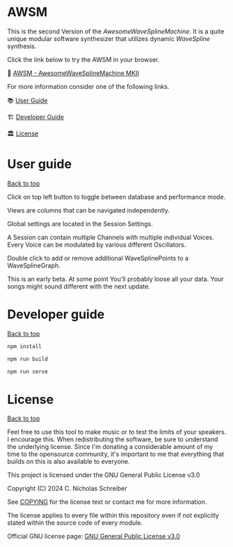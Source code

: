 # AWSM
This is the second Version of the *AwesomeWaveSplineMachine*. It is a quite unique modular software synthesizer that utilizes dynamic *WaveSpline* synthesis.

Click the link below to try the AWSM in your browser. 

🚀 [AWSM - AwesomeWaveSplineMachine MKII](https://rnd7.github.io/awsm-mkii/dist/index.html)

For more information consider one of the following links.

📚 [User Guide](#user-guide)

🏗 [Developer Guide](#developer-guide) 

🏛 [License](#license) 

# User guide

[Back to top](#awsm)

Click on top left button to toggle between database and performance mode.

Views are columns that can be navigated independently.

Global settings are located in the Session Settings.

A Session can contain multiple Channels with multiple individual Voices. Every Voice can be modulated by various different Oscillators.

Double click to add or remove additional WaveSplinePoints to a WaveSplineGraph.

This is an early beta. At some point You'll probably loose all your data. Your songs might sound different with the next update.

# Developer guide

[Back to top](#awsm)


```bash
npm install
```

```bash
npm run build
```

```bash
npm run serve
```


# License

[Back to top](#awsm)

Feel free to use this tool to make music or to test the limits of your speakers. I encourage this. When redistributing the software, be sure to understand the underlying license. Since I'm donating a considerable amount of my time to the opensource community, it's important to me that everything that builds on this is also available to everyone.

This project is licensed under the GNU General Public License v3.0

Copyright (C) 2024  C. Nicholas Schreiber

See [COPYING](https://rnd7.github.io/awsm-mkii/COPYING) for the license text or contact me for more information.

The license applies to every file within this repository even if not explicitly stated within the source code of every module.

Official GNU license page: [GNU General Public License v3.0](https://www.gnu.org/licenses/gpl-3.0.html)
